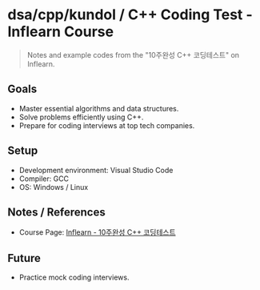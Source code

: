 # dsa/cpp/kundol / C++ Coding Test - Inflearn Course

> Notes and example codes from the "10주완성 C++ 코딩테스트" on Inflearn.

## Goals

- Master essential algorithms and data structures.
- Solve problems efficiently using C++.
- Prepare for coding interviews at top tech companies.

## Setup

- Development environment: Visual Studio Code
- Compiler: GCC
- OS: Windows / Linux

## Notes / References

- Course Page: [Inflearn - 10주완성 C++ 코딩테스트](https://www.inflearn.com/course/10%EC%A3%BC%EC%99%84%EC%84%B1-%EC%BD%94%EB%94%A9%ED%85%8C%EC%8A%A4%ED%8A%B8-%ED%81%B0%EB%8F%8C/)

## Future

- Practice mock coding interviews.
